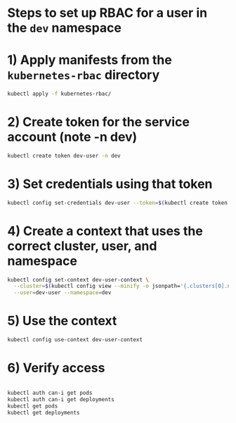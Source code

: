 # Steps to set up RBAC for a user in the `dev` namespace

# 1) Apply manifests from the `kubernetes-rbac` directory
```bash
kubectl apply -f kubernetes-rbac/
```


# 2) Create token for the service account (note -n dev)
```bash
kubectl create token dev-user -n dev
```
# 3) Set credentials using that token
```bash
kubectl config set-credentials dev-user --token=$(kubectl create token dev-user -n dev)
```
# 4) Create a context that uses the correct cluster, user, and namespace
```bash
kubectl config set-context dev-user-context \
  --cluster=$(kubectl config view --minify -o jsonpath='{.clusters[0].name}') \
  --user=dev-user --namespace=dev
```

# 5) Use the context
```bash
kubectl config use-context dev-user-context
```
# 6) Verify access

```bash

kubectl auth can-i get pods
kubectl auth can-i get deployments
kubectl get pods
kubectl get deployments

```
